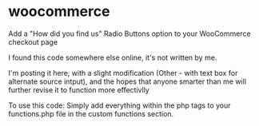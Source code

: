 woocommerce
===========

Add a "How did you find us" Radio Buttons option to your WooCommerce checkout page

I found this code somewhere else online, it's not written by me.

I'm posting it here, with a slight modification (Other - with text box for alternate source intput), and the hopes that anyone smarter than me will further revise it to function more effectivlly

To use this code: Simply add everything within the php tags to your functions.php file in the custom functions section.
